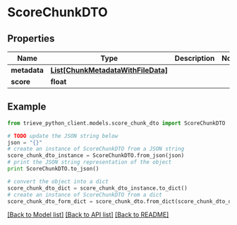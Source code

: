 # ScoreChunkDTO


## Properties

Name | Type | Description | Notes
------------ | ------------- | ------------- | -------------
**metadata** | [**List[ChunkMetadataWithFileData]**](ChunkMetadataWithFileData.md) |  | 
**score** | **float** |  | 

## Example

```python
from trieve_python_client.models.score_chunk_dto import ScoreChunkDTO

# TODO update the JSON string below
json = "{}"
# create an instance of ScoreChunkDTO from a JSON string
score_chunk_dto_instance = ScoreChunkDTO.from_json(json)
# print the JSON string representation of the object
print ScoreChunkDTO.to_json()

# convert the object into a dict
score_chunk_dto_dict = score_chunk_dto_instance.to_dict()
# create an instance of ScoreChunkDTO from a dict
score_chunk_dto_form_dict = score_chunk_dto.from_dict(score_chunk_dto_dict)
```
[[Back to Model list]](../README.md#documentation-for-models) [[Back to API list]](../README.md#documentation-for-api-endpoints) [[Back to README]](../README.md)


